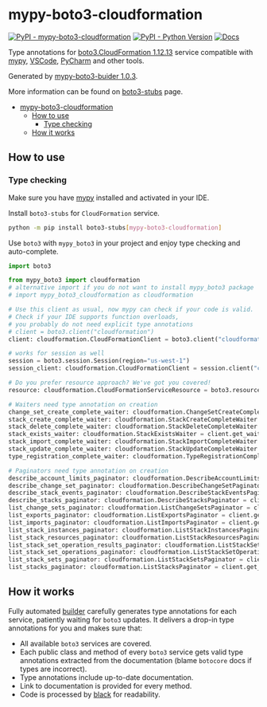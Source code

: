 # mypy-boto3-cloudformation

[![PyPI - mypy-boto3-cloudformation](https://img.shields.io/pypi/v/mypy-boto3-cloudformation.svg?color=blue)](https://pypi.org/project/mypy-boto3-cloudformation)
[![PyPI - Python Version](https://img.shields.io/pypi/pyversions/mypy-boto3-cloudformation.svg?color=blue)](https://pypi.org/project/mypy-boto3-cloudformation)
[![Docs](https://img.shields.io/readthedocs/mypy-boto3-builder.svg?color=blue)](https://mypy-boto3-builder.readthedocs.io/)

Type annotations for
[boto3.CloudFormation 1.12.13](https://boto3.amazonaws.com/v1/documentation/api/1.12.13/reference/services/cloudformation.html#CloudFormation) service
compatible with [mypy](https://github.com/python/mypy), [VSCode](https://code.visualstudio.com/),
[PyCharm](https://www.jetbrains.com/pycharm/) and other tools.

Generated by [mypy-boto3-buider 1.0.3](https://github.com/vemel/mypy_boto3_builder).

More information can be found on [boto3-stubs](https://pypi.org/project/boto3-stubs/) page.

- [mypy-boto3-cloudformation](#mypy-boto3-cloudformation)
  - [How to use](#how-to-use)
    - [Type checking](#type-checking)
  - [How it works](#how-it-works)

## How to use

### Type checking

Make sure you have [mypy](https://github.com/python/mypy) installed and activated in your IDE.

Install `boto3-stubs` for `CloudFormation` service.

```bash
python -m pip install boto3-stubs[mypy-boto3-cloudformation]
```

Use `boto3` with `mypy_boto3` in your project and enjoy type checking and auto-complete.

```python
import boto3

from mypy_boto3 import cloudformation
# alternative import if you do not want to install mypy_boto3 package
# import mypy_boto3_cloudformation as cloudformation

# Use this client as usual, now mypy can check if your code is valid.
# Check if your IDE supports function overloads,
# you probably do not need explicit type annotations
# client = boto3.client("cloudformation")
client: cloudformation.CloudFormationClient = boto3.client("cloudformation")

# works for session as well
session = boto3.session.Session(region="us-west-1")
session_client: cloudformation.CloudFormationClient = session.client("cloudformation")

# Do you prefer resource approach? We've got you covered!
resource: cloudformation.CloudFormationServiceResource = boto3.resource("cloudformation")

# Waiters need type annotation on creation
change_set_create_complete_waiter: cloudformation.ChangeSetCreateCompleteWaiter = client.get_waiter("change_set_create_complete")
stack_create_complete_waiter: cloudformation.StackCreateCompleteWaiter = client.get_waiter("stack_create_complete")
stack_delete_complete_waiter: cloudformation.StackDeleteCompleteWaiter = client.get_waiter("stack_delete_complete")
stack_exists_waiter: cloudformation.StackExistsWaiter = client.get_waiter("stack_exists")
stack_import_complete_waiter: cloudformation.StackImportCompleteWaiter = client.get_waiter("stack_import_complete")
stack_update_complete_waiter: cloudformation.StackUpdateCompleteWaiter = client.get_waiter("stack_update_complete")
type_registration_complete_waiter: cloudformation.TypeRegistrationCompleteWaiter = client.get_waiter("type_registration_complete")

# Paginators need type annotation on creation
describe_account_limits_paginator: cloudformation.DescribeAccountLimitsPaginator = client.get_paginator("describe_account_limits")
describe_change_set_paginator: cloudformation.DescribeChangeSetPaginator = client.get_paginator("describe_change_set")
describe_stack_events_paginator: cloudformation.DescribeStackEventsPaginator = client.get_paginator("describe_stack_events")
describe_stacks_paginator: cloudformation.DescribeStacksPaginator = client.get_paginator("describe_stacks")
list_change_sets_paginator: cloudformation.ListChangeSetsPaginator = client.get_paginator("list_change_sets")
list_exports_paginator: cloudformation.ListExportsPaginator = client.get_paginator("list_exports")
list_imports_paginator: cloudformation.ListImportsPaginator = client.get_paginator("list_imports")
list_stack_instances_paginator: cloudformation.ListStackInstancesPaginator = client.get_paginator("list_stack_instances")
list_stack_resources_paginator: cloudformation.ListStackResourcesPaginator = client.get_paginator("list_stack_resources")
list_stack_set_operation_results_paginator: cloudformation.ListStackSetOperationResultsPaginator = client.get_paginator("list_stack_set_operation_results")
list_stack_set_operations_paginator: cloudformation.ListStackSetOperationsPaginator = client.get_paginator("list_stack_set_operations")
list_stack_sets_paginator: cloudformation.ListStackSetsPaginator = client.get_paginator("list_stack_sets")
list_stacks_paginator: cloudformation.ListStacksPaginator = client.get_paginator("list_stacks")
```

## How it works

Fully automated [builder](https://github.com/vemel/mypy_boto3_builder) carefully generates
type annotations for each service, patiently waiting for `boto3` updates. It delivers
a drop-in type annotations for you and makes sure that:

- All available `boto3` services are covered.
- Each public class and method of every `boto3` service gets valid type annotations
  extracted from the documentation (blame `botocore` docs if types are incorrect).
- Type annotations include up-to-date documentation.
- Link to documentation is provided for every method.
- Code is processed by [black](https://github.com/psf/black) for readability.
